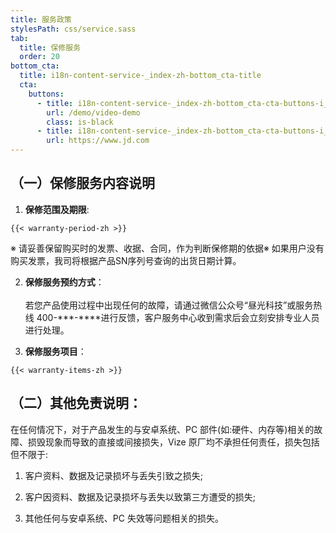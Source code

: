 ```yaml
---
title: 服务政策
stylesPath: css/service.sass
tab:
  title: 保修服务
  order: 20
bottom_cta:
  title: i18n-content-service-_index-zh-bottom_cta-title
  cta:
    buttons:
      - title: i18n-content-service-_index-zh-bottom_cta-cta-buttons-i_0-title
        url: /demo/video-demo
        class: is-black
      - title: i18n-content-service-_index-zh-bottom_cta-cta-buttons-i_1-title
        url: https://www.jd.com
---
```


## （一）保修服务内容说明

  1. **保修范围及期限**:

    {{< warranty-period-zh >}}

※ 请妥善保留购买时的发票、收据、合同，作为判断保修期的依据※ 如果用户没有购买发票，我司将根据产品SN序列号查询的出货日期计算。

  2. **保修服务预约方式**：
    <br />
    <br />
    若您产品使用过程中出现任何的故障，请通过微信公众号“昼光科技”或服务热线 400-**\*-\*\***进行反馈，客户服务中心收到需求后会立刻安排专业人员进行处理。

  3. **保修服务项目**：

    {{< warranty-items-zh >}}

## （二）其他免责说明：

  在任何情况下，对于产品发生的与安卓系统、PC 部件(如:硬件、内存等)相关的故障、损毁现象而导致的直接或间接损失，Vize 原厂均不承担任何责任，损失包括但不限于:

  1. 客户资料、数据及记录损坏与丢失引致之损失;

  2. 客户因资料、数据及记录损坏与丢失以致第三方遭受的损失;

  3. 其他任何与安卓系统、PC 失效等问题相关的损失。
